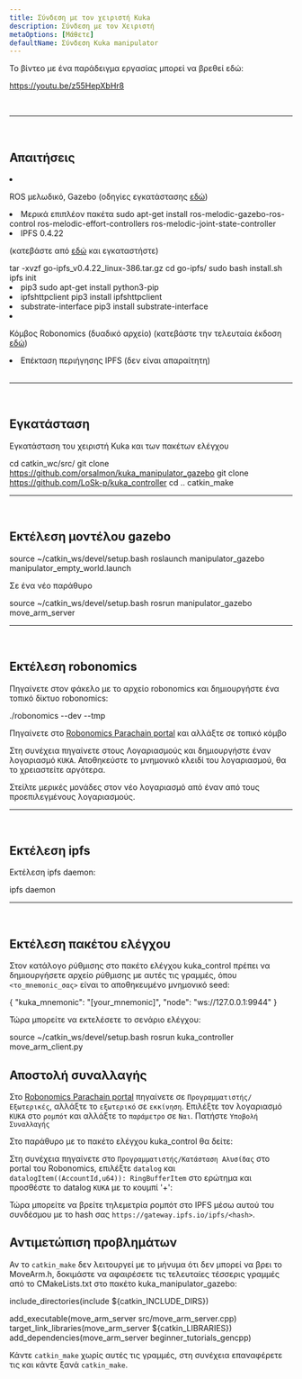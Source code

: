 ```yaml
---
title: Σύνδεση με τον χειριστή Kuka
description: Σύνδεση με τον Χειριστή
metaOptions: [Μάθετε]
defaultName: Σύνδεση Kuka manipulator
---
```


Το βίντεο με ένα παράδειγμα εργασίας μπορεί να βρεθεί εδώ:

https://youtu.be/z55HepXbHr8

<br/>

***

<br/>

## Απαιτήσεις

<List>

<li class="flex">

ROS μελωδικό, Gazebo (οδηγίες εγκατάστασης [εδώ](http://wiki.ros.org/melodic/Εγκατάσταση/Ubuntu))
</li>

<li>Μερικά επιπλέον πακέτα

<LessonCodeWrapper language="bash" codeClass="big-code">
sudo apt-get install ros-melodic-gazebo-ros-control ros-melodic-effort-controllers ros-melodic-joint-state-controller
</LessonCodeWrapper>

</li>

<li> IPFS 0.4.22 

(κατεβάστε από [εδώ](https://www.npackd.org/p/ipfs/0.4.22) και εγκαταστήστε)

<LessonCodeWrapper language="bash" codeClass="big-code">
tar -xvzf go-ipfs_v0.4.22_linux-386.tar.gz
cd go-ipfs/
sudo bash install.sh
ipfs init
</LessonCodeWrapper>

</li>

<li>pip3

<LessonCodeWrapper language="bash">
sudo apt-get install python3-pip
</LessonCodeWrapper>

</li>

<li>ipfshttpclient

<LessonCodeWrapper language="bash">
pip3 install ipfshttpclient
</LessonCodeWrapper>

</li>

<li>substrate-interface

<LessonCodeWrapper language="bash">
pip3 install substrate-interface
</LessonCodeWrapper>

</li>

<li class="flex">

Κόμβος Robonomics (δυαδικό αρχείο) (κατεβάστε την τελευταία έκδοση [εδώ](https://github.com/airalab/robonomics/releases))

</li>

<li>Επέκταση περιήγησης IPFS (δεν είναι απαραίτητη)</li>

</List>

<br/>

***

<br/>

## Εγκατάσταση
Εγκατάσταση του χειριστή Kuka και των πακέτων ελέγχου

<LessonCodeWrapper language="bash" codeClass="big-code">cd catkin_wc/src/
git clone https://github.com/orsalmon/kuka_manipulator_gazebo
git clone https://github.com/LoSk-p/kuka_controller
cd ..
catkin_make</LessonCodeWrapper>

***

<br/>

## Εκτέλεση μοντέλου gazebo

<LessonCodeWrapper language="bash" codeClass="big-code">
source ~/catkin_ws/devel/setup.bash
roslaunch manipulator_gazebo manipulator_empty_world.launch
</LessonCodeWrapper>

Σε ένα νέο παράθυρο

<LessonCodeWrapper language="bash">
source ~/catkin_ws/devel/setup.bash
rosrun manipulator_gazebo move_arm_server
</LessonCodeWrapper>

<LessonImages imageClasses="mb" src="kuka/1.png" alt="model"/>

***

<br/>

## Εκτέλεση robonomics
Πηγαίνετε στον φάκελο με το αρχείο robonomics και δημιουργήστε ένα τοπικό δίκτυο robonomics:

<LessonCodeWrapper language="bash">
./robonomics --dev --tmp
</LessonCodeWrapper>

<LessonImages imageClasses="mb" src="kuka/robonomics.png" alt="robonomics"/>

Πηγαίνετε στο [Robonomics Parachain portal](https://polkadot.js.org/apps/?rpc=wss%3A%2F%2Fkusama.rpc.robonomics.network%2F#/) και αλλάξτε σε τοπικό κόμβο

<LessonImages imageClasses="mb" src="kuka/local.png" alt="local"/>

Στη συνέχεια πηγαίνετε στους Λογαριασμούς και δημιουργήστε έναν λογαριασμό `KUKA`. Αποθηκεύστε το μνημονικό κλειδί του λογαριασμού, θα το χρειαστείτε αργότερα. 


<LessonImages imageClasses="mb" src="kuka/create_acc.png" alt="acc"/>

Στείλτε μερικές μονάδες στον νέο λογαριασμό από έναν από τους προεπιλεγμένους λογαριασμούς.

<LessonImages imageClasses="mb" src="kuka/send_money.png" alt="accs"/>

***
<br/>

## Εκτέλεση ipfs
Εκτέλεση ipfs daemon:

<LessonCodeWrapper language="bash">
ipfs daemon
</LessonCodeWrapper>

***

</br>

## Εκτέλεση πακέτου ελέγχου
Στον κατάλογο ρύθμισης στο πακέτο ελέγχου kuka_control πρέπει να δημιουργήσετε αρχείο ρύθμισης με αυτές τις γραμμές, όπου `<το_mnemonic_σας>` είναι το αποθηκευμένο μνημονικό seed:

<LessonCodeWrapper language="bash">
{
    "kuka_mnemonic": "[your_mnemonic]",
    "node": "ws://127.0.0.1:9944"
}
</LessonCodeWrapper>


Τώρα μπορείτε να εκτελέσετε το σενάριο ελέγχου:

<LessonCodeWrapper language="bash">
source ~/catkin_ws/devel/setup.bash
rosrun kuka_controller move_arm_client.py
</LessonCodeWrapper>

<LessonImages imageClasses="mb" src="kuka/run.png" alt="control"/>

## Αποστολή συναλλαγής
Στο [Robonomics Parachain portal](https://polkadot.js.org/apps/?rpc=wss%3A%2F%2Fkusama.rpc.robonomics.network%2F#/) πηγαίνετε σε `Προγραμματιστής/Εξωτερικές`, αλλάξτε το `εξωτερικό` σε `εκκίνηση`. Επιλέξτε τον λογαριασμό `KUKA` στο `ρομπότ` και αλλάξτε το `παράμετρο` σε `Ναι`. Πατήστε `Υποβολή Συναλλαγής`

<LessonImages imageClasses="mb" src="kuka/launch.png" alt="transaction"/>

Στο παράθυρο με το πακέτο ελέγχου kuka_control θα δείτε:

<LessonImages imageClasses="mb" src="kuka/res.png" alt="done"/>

Στη συνέχεια πηγαίνετε στο `Προγραμματιστής/Κατάσταση Αλυσίδας` στο portal του Robonomics, επιλέξτε `datalog` και `datalogItem((AccountId,u64)): RingBufferItem` στο ερώτημα και προσθέστε το datalog `KUKA` με το κουμπί '+':

<LessonImages imageClasses="mb" src="kuka/datalog.png" alt="datalog"/>

Τώρα μπορείτε να βρείτε τηλεμετρία ρομπότ στο IPFS μέσω αυτού του συνδέσμου με το hash σας `https://gateway.ipfs.io/ipfs/<hash>`.

## Αντιμετώπιση προβλημάτων

Αν το `catkin_make` δεν λειτουργεί με το μήνυμα ότι δεν μπορεί να βρει το MoveArm.h, δοκιμάστε να αφαιρέσετε τις τελευταίες τέσσερις γραμμές από το CMakeLists.txt στο πακέτο kuka_manipulator_gazebo:

<LessonCodeWrapper language="yaml">
include_directories(include ${catkin_INCLUDE_DIRS})

add_executable(move_arm_server src/move_arm_server.cpp)
target_link_libraries(move_arm_server ${catkin_LIBRARIES})
add_dependencies(move_arm_server beginner_tutorials_gencpp)
</LessonCodeWrapper>

Κάντε `catkin_make` χωρίς αυτές τις γραμμές, στη συνέχεια επαναφέρετε τις και κάντε ξανά `catkin_make`.
